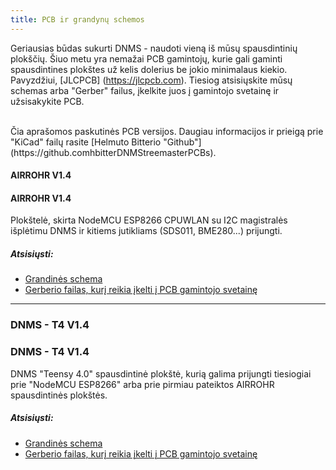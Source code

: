 ```yaml
---
title: PCB ir grandynų schemos
---
```


Geriausias būdas sukurti DNMS - naudoti vieną iš mūsų spausdintinių plokščių.
Šiuo metu yra nemažai PCB gamintojų, kurie gali gaminti spausdintines plokštes už kelis dolerius be jokio minimalaus kiekio. Pavyzdžiui, [JLCPCB] (https://jlcpcb.com).
Tiesiog atsisiųskite mūsų schemas arba "Gerber" failus, įkelkite juos į gamintojo svetainę ir užsisakykite PCB.

<br>
Čia aprašomos paskutinės PCB versijos. Daugiau informacijos ir prieigą prie "KiCad" failų rasite [Helmuto Bitterio "Github"](https://github.comhbitterDNMStreemasterPCBs).

#### AIRROHR V1.4
#### AIRROHR V1.4
Plokštelė, skirta NodeMCU ESP8266 CPUWLAN su I2C magistralės išplėtimu DNMS ir kitiems jutikliams (SDS011, BME280...) prijungti.


##### Atsisiųsti:
* [Grandinės schema](...docsdnmsairrohr-PCB-circuit-diagram.pdf)
* [Gerberio failas, kurį reikia įkelti į PCB gamintojo svetainę](...docsdnmsairrohr-PCB-circuit-diagram-gerber.zip)

---

### DNMS - T4 V1.4
### DNMS - T4 V1.4
DNMS "Teensy 4.0" spausdintinė plokštė, kurią galima prijungti tiesiogiai prie "NodeMCU ESP8266" arba prie pirmiau pateiktos AIRROHR spausdintinės plokštės.


##### Atsisiųsti:
* [Grandinės schema](...docsdnmsdnms-noise-measuring-teensy-40-circuit-diagram.pdf)
* [Gerberio failas, kurį reikia įkelti į PCB gamintojo svetainę](...docsdnmsdnms-noise-measuring-teensy-40-circuit-gerber.zip)

